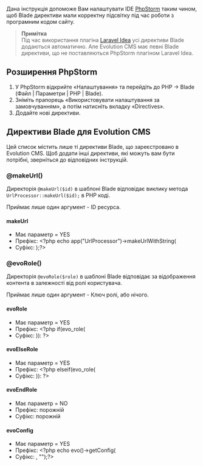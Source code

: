 Дана інструкція допоможе Вам налаштувати IDE [PhpStorm](https://jetbrains.com/phpstorm/) таким чином, щоб Blade директиви мали корректну підсвітку під час роботи з програмним кодом сайту.

> **Примітка**  
> Під час використання плагіна [Laravel Idea](https://laravel-idea.com/) усі директиви Blade додаються автоматично. Але Evolution CMS має певні Blade директиви, що не поставляються PhpStorm плагіном Laravel Idea.

## Розширення PhpStorm

1. У PhpStorm відкрийте «Налаштування» та перейдіть до PHP -> Blade (Файл | Параметри | PHP | Blade).
2. Зніміть прапорець «Використовувати налаштування за замовчуванням», а потім натисніть вкладку «Directives».
3. Додайте нові директиви.

## Директиви Blade для Evolution CMS

Цей список містить лише ті директиви Blade, що зареєстровано в Evolution CMS. Щоб додати інші директиви, які можуть вам бути потрібні, зверніться до відповідних інструкцій.

### @makeUrl()

Директорія `@makeUrl($id)` в шаблоні Blade відповідає виклику метода `UrlProcessor::makeUrl($id);` в PHP коді. 

Приймає лише один аргумент - ID ресурса.

#### makeUrl

* Має параметр = YES
* Префікс: <?php echo app("UrlProcessor")->makeUrlWithString(
* Суфікс: );?>

### @evoRole()

Директорія `@evoRole($role)` в шаблоні Blade відповідає за відображення контента в залежності від ролі користувача.

Приймає лише один аргумент - Ключ ролі, або нічого.

#### evoRole

* Має параметр = YES
* Префікс: <?php if(evo_role(
* Суфікс: )): ?>

#### evoElseRole

* Має параметр = YES
* Префікс: <?php elseif(evo_role(
* Суфікс: )): ?>

#### evoEndRole

* Має параметр = NO
* Префікс: порожній
* Суфікс: порожній

#### evoConfig

* Має параметр = YES
* Префікс: <?php echo evo()->getConfig(
* Суфікс: , "");?>
